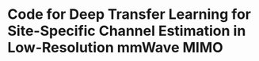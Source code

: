# Code for Deep Transfer Learning for Site-Specific Channel Estimation in Low-Resolution mmWave MIMO
